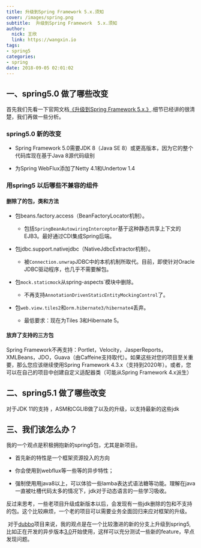 ```yaml
---
title: 升级到Spring Framework 5.x.须知
cover: /images/spring.png
subtitle:  升级到Spring Framework  5.x.须知
author: 
  nick: 王欣
  link: https://wangxin.io
tags: 
- spring5
categories: 
- spring 
date: 2018-09-05 02:01:02   
---
```


## 一、spring5.0 做了哪些改变
首先我们先看一下官网文档[《升级到Spring Framework 5.x.》]( https://github.com/spring-projects/spring-framework/wiki/Upgrading-to-Spring-Framework-5.x).细节已经讲的很清楚，我们再做一些分析。


### spring5.0 新的改变
- Spring Framework 5.0需要JDK 8（Java SE 8）或更高版本，因为它的整个代码库现在基于Java 8源代码级别	

- 为Spring WebFlux添加了Netty 4.1和Undertow 1.4

### 用spring5 以后哪些不兼容的组件

#### 删除了的包，类和方法

- 包beans.factory.access（BeanFactoryLocator机制）。

  - 包括`SpringBeanAutowiringInterceptor`基于这种静态共享上下文的EJB3。最好通过CDI集成Spring后端。

- 包jdbc.support.nativejdbc（NativeJdbcExtractor机制）。

  - 被`Connection.unwrap`JDBC中的本机机制所取代。目前，即使针对Oracle JDBC驱动程序，也几乎不需要解包。

- 包`mock.staticmock`从spring-aspects`模块中删除。

  - 不再支持`AnnotationDrivenStaticEntityMockingControl`了。
- 包`web.view.tiles2`和`orm.hibernate3/hibernate4`丢弃。
  - 最低要求：现在为Tiles 3和Hibernate 5。

#### 放弃了支持的三方包

Spring Framework不再支持：Portlet，Velocity，JasperReports，XMLBeans，JDO，Guava（由Caffeine支持取代）。如果这些对您的项目至关重要，那么您应该继续使用Spring Framework 4.3.x（支持到2020年）。或者，您可以在自己的项目中创建自定义适配器类（可能从Spring Framework 4.x派生）

## 二、spring5.1 做了哪些改变
对于JDK 11的支持 ，ASM和CGLIB做了以及的升级，以支持最新的这些jdk

## 三、我们该怎么办？
   我的一个观点是积极拥抱新的spring5包，尤其是新项目。
  - 首先新的特性是一个框架资源投入的方向

  - 你会使用到webflux等一些等的异步特性；

  - 强制使用用java8以上，可以体验一些lamba表达式语法糖等功能。理解在java一直被吐槽代码太多的情况下，jdk对于动态语言的一些学习吸收。

  反过来思考，一些老项目升级成新版本以后，会发现有一些jdk删除的包和不支持的包。这个比较麻烦，一个老的项目可以需要业务全面回归来应对框架的升级。

​        对于[dubbo](https://github.com/apache/incubator-dubbo)项目来说，我的观点是在一个比较激进的新的分支上升级到spring5,比如正在开发的异步版本[3.0](https://github.com/apache/incubator-dubbo/tree/3.x-dev)开始使用，这样可以充分测试一些新的feature，早点发现问题。
